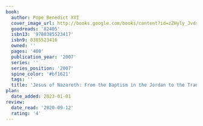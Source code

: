 ```yaml
---
book:
  author: Pope Benedict XVI
  cover_image_url: http://books.google.com/books/content?id=zZHyly_JvdsC&printsec=frontcover&img=1&zoom=1&source=gbs_api
  goodreads: '82405'
  isbn13: '9780385523417'
  isbn9: 0385523416
  owned: ''
  pages: '400'
  publication_year: '2007'
  series: ''
  series_position: '2007'
  spine_color: '#bf1621'
  tags: ''
  title: 'Jesus of Nazareth: From the Baptism in the Jordan to the Transfiguration'
plan:
  date_added: 2023-01-01
review:
  date_read: '2020-09-12'
  rating: '4'
---
```

